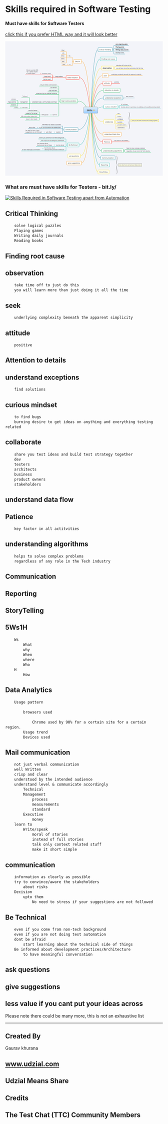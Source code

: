 # Skills required in Software Testing

#### Must have skills for Software Testers

[click this if you prefer HTML way and it will look better](https://htmlpreview.github.io/?https://raw.githubusercontent.com/gauravkhuraana/Testing/main/Tester%20Skills/Tester%20Skills.html)

![Testing Skills Mindmap](./Tester%20Skills.png "Testing Skills Mindmap ")

### What are must have skills for Testers - bit.ly/

[![Skills Required in Software Testing apart from Automation](https://i.ytimg.com/vi/feiM8ScA5zw/0.jpg)](https://www.youtube.com/watch?v=AOlL6hCE2ds)

## Critical Thinking
		solve logical puzzles
		Playing games
		Writing daily journals
		Reading books
## Finding root cause

## observation

		take time off to just do this
		you will learn more than just doing it all the time

## seek

		underlying complexity beneath the apparent simplicity

## attitude

		positive

## Attention to details

## understand exceptions

		find solutions

## curious mindset

		to find bugs
		burning desire to get ideas on anything and everything testing related

## collaborate

		share you test ideas and build test strategy together
		dev
		testers
		architects
		business 
		product owners
		stakeholders

## understand data flow

## Patience

		key factor in all actitvities

## understanding algorithms

		helps to solve complex problems
		regardless of any role in the Tech industry

## Communication

## Reporting

## StoryTelling

## 5Ws1H
		Ws
			What
			why
			When
			where
			Who
		H
			How
## Data Analytics

		Usage pattern

			browsers used

				Chrome used by 90% for a certain site for a certain region.
			Usage trend
			Devices used
## Mail communication
		not just verbal communication
		well Written
		crisp and clear
		understood by the intended audience
		understand level & communicate accordingly
			Technical
			Management
				process
				measurements
				standard
			Executive
				money
		learn to
			Write/speak
				moral of stories
				instead of full stories
				talk only context related stuff
				make it short simple
## communication

		information as clearly as possible
		try to convince/aware the stakeholders
			about risks
		Decision
			upto them
				No need to stress if your suggestions are not followed

## Be Technical

		even if you come from non-tech background
		even if you are not doing test automation
		dont be afraid
			start learning about the technical side of things
		Be informed about development practices/Architecture
			to have meaningful conversation

## ask questions

## give suggestions

## less value if you cant put your ideas across

Please note there could be many more, this is not an exhaustive list 

<hr>


## Created By

Gaurav khurana
	
## www.udzial.com

## Udzial Means Share

## Credits
	
## The Test Chat (TTC) Community Members
	
